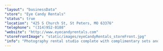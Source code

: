 ```yaml
---
"layout": "businessData"
"store": "Eye Candy Rentals"
"status": true
"location": "425 S Church St, St Peters, MO 63376"
"telephone": "(314)952-0108"
"website": "http://www.eyecandyrentals.com"
"storeFrontImage": "static/images/eyeCandyRentals_storeFront.jpg"
"info": "Photography rental studio complete with complimentary sets and props"
---
```

